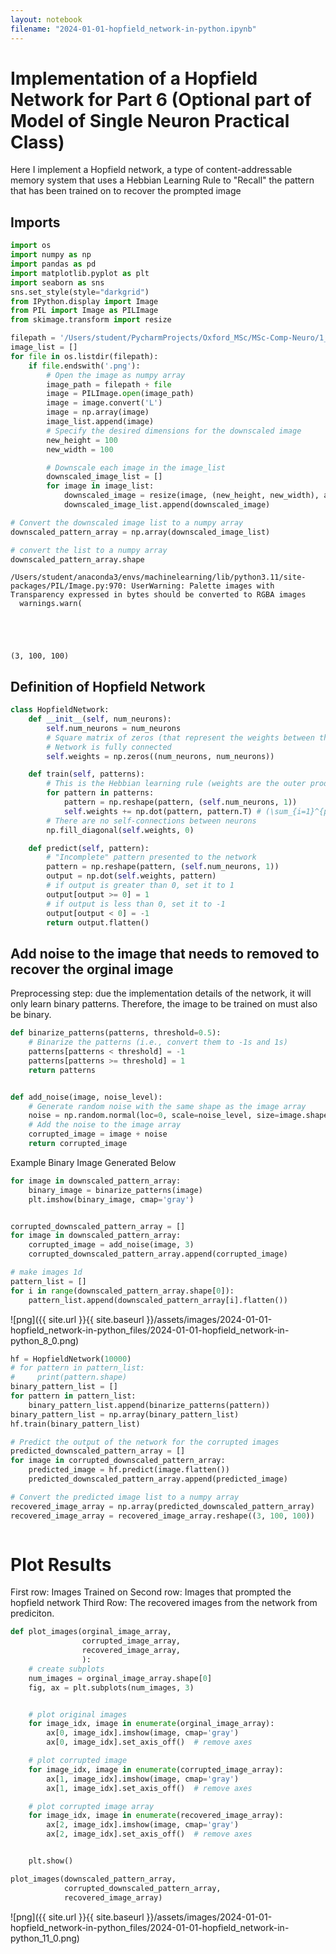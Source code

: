 ```yaml
---
layout: notebook
filename: "2024-01-01-hopfield_network-in-python.ipynb"
---
```

# Implementation of a Hopfield Network for Part 6 (Optional part of Model of Single Neuron Practical Class)
Here I implement a Hopfield network, a type of content-addressable memory system that uses a Hebbian Learning Rule to "Recall" the pattern that has been trained on to recover the prompted image
## Imports


```python
import os
import numpy as np
import pandas as pd
import matplotlib.pyplot as plt
import seaborn as sns
sns.set_style(style="darkgrid")
from IPython.display import Image
from PIL import Image as PILImage
from skimage.transform import resize
```


```python
filepath = '/Users/student/PycharmProjects/Oxford_MSc/MSc-Comp-Neuro/1_single_neuron_model/icons/'
image_list = []
for file in os.listdir(filepath):
    if file.endswith('.png'):
        # Open the image as numpy array
        image_path = filepath + file
        image = PILImage.open(image_path)
        image = image.convert('L')
        image = np.array(image)
        image_list.append(image)
        # Specify the desired dimensions for the downscaled image
        new_height = 100
        new_width = 100

        # Downscale each image in the image_list
        downscaled_image_list = []
        for image in image_list:
            downscaled_image = resize(image, (new_height, new_width), anti_aliasing=True)
            downscaled_image_list.append(downscaled_image)

# Convert the downscaled image list to a numpy array
downscaled_pattern_array = np.array(downscaled_image_list)

# convert the list to a numpy array
downscaled_pattern_array.shape
```

    /Users/student/anaconda3/envs/machinelearning/lib/python3.11/site-packages/PIL/Image.py:970: UserWarning: Palette images with Transparency expressed in bytes should be converted to RGBA images
      warnings.warn(





    (3, 100, 100)



## Definition of Hopfield Network


```python
class HopfieldNetwork:
    def __init__(self, num_neurons):
        self.num_neurons = num_neurons
        # Square matrix of zeros (that represent the weights between the neurons)
        # Network is fully connected 
        self.weights = np.zeros((num_neurons, num_neurons))

    def train(self, patterns):
        # This is the Hebbian learning rule (weights are the outer product of the patterns)
        for pattern in patterns:
            pattern = np.reshape(pattern, (self.num_neurons, 1))
            self.weights += np.dot(pattern, pattern.T) # (\sum_{i=1}^{p} x_i x_i^T) / N
        # There are no self-connections between neurons
        np.fill_diagonal(self.weights, 0)

    def predict(self, pattern):
        # "Incomplete" pattern presented to the network
        pattern = np.reshape(pattern, (self.num_neurons, 1))
        output = np.dot(self.weights, pattern)
        # if output is greater than 0, set it to 1
        output[output >= 0] = 1
        # if output is less than 0, set it to -1
        output[output < 0] = -1
        return output.flatten()

```

## Add noise to the image that needs to removed to recover the orginal image
Preprocessing step: due the implementation details of the network, it will only  learn binary patterns. Therefore, the image to be trained on must also be binary.


```python
def binarize_patterns(patterns, threshold=0.5):
    # Binarize the patterns (i.e., convert them to -1s and 1s)
    patterns[patterns < threshold] = -1
    patterns[patterns >= threshold] = 1
    return patterns


def add_noise(image, noise_level):
    # Generate random noise with the same shape as the image array
    noise = np.random.normal(loc=0, scale=noise_level, size=image.shape)
    # Add the noise to the image array
    corrupted_image = image + noise
    return corrupted_image


```

Example Binary Image Generated Below


```python
for image in downscaled_pattern_array:
    binary_image = binarize_patterns(image)
    plt.imshow(binary_image, cmap='gray')


corrupted_downscaled_pattern_array = []
for image in downscaled_pattern_array:
    corrupted_image = add_noise(image, 3)
    corrupted_downscaled_pattern_array.append(corrupted_image)

# make images 1d
pattern_list = []
for i in range(downscaled_pattern_array.shape[0]): 
    pattern_list.append(downscaled_pattern_array[i].flatten())
```


    
![png]({{ site.url }}{{ site.baseurl }}/assets/images/2024-01-01-hopfield_network-in-python_files/2024-01-01-hopfield_network-in-python_8_0.png)
    



```python
hf = HopfieldNetwork(10000)
# for pattern in pattern_list:
#     print(pattern.shape)
binary_pattern_list = []
for pattern in pattern_list:
    binary_pattern_list.append(binarize_patterns(pattern))
binary_pattern_list = np.array(binary_pattern_list)
hf.train(binary_pattern_list)

# Predict the output of the network for the corrupted images
predicted_downscaled_pattern_array = []
for image in corrupted_downscaled_pattern_array:
    predicted_image = hf.predict(image.flatten())
    predicted_downscaled_pattern_array.append(predicted_image)

# Convert the predicted image list to a numpy array
recovered_image_array = np.array(predicted_downscaled_pattern_array)
recovered_image_array = recovered_image_array.reshape((3, 100, 100))



```

# Plot Results
First row: Images Trained on 
Second row: Images that prompted the hopfield network
Third Row: The recovered images from the network from prediciton.


```python
def plot_images(orginal_image_array,
                corrupted_image_array,
                recovered_image_array,
                ):
    # create subplots
    num_images = orginal_image_array.shape[0]
    fig, ax = plt.subplots(num_images, 3)


    # plot original images
    for image_idx, image in enumerate(orginal_image_array):
        ax[0, image_idx].imshow(image, cmap='gray')
        ax[0, image_idx].set_axis_off()  # remove axes

    # plot corrupted image
    for image_idx, image in enumerate(corrupted_image_array):
        ax[1, image_idx].imshow(image, cmap='gray')
        ax[1, image_idx].set_axis_off()  # remove axes

    # plot corrupted image array
    for image_idx, image in enumerate(recovered_image_array):
        ax[2, image_idx].imshow(image, cmap='gray')
        ax[2, image_idx].set_axis_off()  # remove axes


    plt.show()

plot_images(downscaled_pattern_array, 
            corrupted_downscaled_pattern_array, 
            recovered_image_array)

```


    
![png]({{ site.url }}{{ site.baseurl }}/assets/images/2024-01-01-hopfield_network-in-python_files/2024-01-01-hopfield_network-in-python_11_0.png)
    

